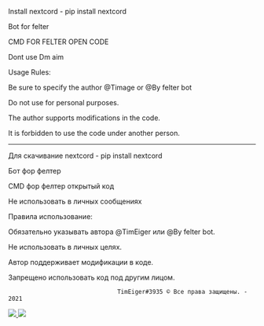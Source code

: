 Install nextcord - pip install nextcord

Bot for felter

CMD FOR FELTER OPEN CODE

Dont use Dm aim


Usage Rules:


Be sure to specify the author @Timage or @By felter bot

Do not use for personal purposes.

The author supports modifications in the code.

It is forbidden to use the code under another person.

--------------------------------------------

Для скачивание nextcord - pip install nextcord

Бот фор фелтер

CMD фор фелтер открытый код

Не использовать в личных сообщениях


Правила использование:


Обязательно указывать автора @TimEiger или @By felter bot.

Не использовать в личных целях.

Автор поддерживает модификации в коде.

Запрещено использовать код под другим лицом.

                                   TimEiger#3935 © Все правa защищены. - 2021
   <a href="https://top.gg/bot/815315388073639948">                                    <a href="https://top.gg/bot/815315388073639948">
  <img src="https://top.gg/api/widget/upvotes/815315388073639948.svg?noavatar=true">
</a>
  <img src="https://top.gg/api/widget/owner/815315388073639948.svg?noavatar=true">
</a>

